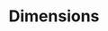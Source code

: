 ---
layout: default
bigquery: https://console.cloud.google.com/bigquery?p=covid-19-dimensions-ai&page=table&d=data&t=publications
contributors: Digital Science, https://www.digital-science.com/
cost: Free for personal, non-commercial use.
description: Dimensions contains more than 100 million publications, ranging from
  articles published in scholarly journals, books and book chapters, to preprints
  and conference proceedings. All publications are contextualized with linked data
  sets, funding, publications, patents, clinical trials, and policy documents. You
  can also view associated categories, funders, institutions, and researcher profiles.
documentation: https://docs.dimensions.ai/bigquery/index.html
last_edit: 04/06/2022, 05:36:25
location: https://www.dimensions.ai/products/free/
maintained_by: Digital Science, https://www.digital-science.com/
schema_fields:
- date
- funding_usd
- parent_id
- funding_currency
- types
- mesh_headings
- funding_aud
- category_hra
- research_org_state_codes
- links
- labels
- funding_details
- original_assignee_countries
- pmid
- supporting_grant_ids
- patent_ids
- funding_eur
- priority_date
- conference
- filing_status
- family_count
- pages
- title
- funding_cad
- reference_ids
- citation_string
- research_org_city_names
- eisbn
- assignee_countries
- funding_chf
- organisation_details
- start_date
- metrics
- application_number
- pmcid
- funding_amount
- interventions
- status
- conditions
- associated_publication_arxiv_id
- funder_org
- description
- funder_countries
- category_bra
- citations_count
- resulting_publication_ids
- resulting_publication_doi
- current_assignee_orgs
- research_org_state_names
- created_date
- established
- date_online
- acronym
- category_sdg
- clinical_trial_ids
- journal
- repository_id
- associated_grant_ids
- date_imported_gbq
- year
- embargo_date
- publication_ids
- research_org_countries
- concepts
- type
- linkout
- editors
- date_print
- active_years
- researcher_ids
- issue
- authors
- funder_orgs
- id
- kind
- abstract
- journal_lists
- expiration_date
- funding_gbp
- name
- phase
- source_id
- cpc
- funder_org_state_codes
- date_modified
- isbn
- date_normal
- acronyms
- gender
- expiration_year
- original_abstract
- volume
- category_icrp_ct
- assignee_orgs
- funding_jpy
- categories
- language
- associated_publication_pmid
- original_assignee
- altmetrics
- wikipedia_url
- current_assignee_countries
- end_date
- date_inserted
- citations
- doi
- proceedings_title
- research_orgs
- category_hrcs_rac
- research_org_cities
- original_title
- aliases
- filing_year
- legal_status
- subtitles
- mesh_terms
- funder_org_cities
- funding_nzd
- relationships
- granted_year
- publication_year
- grant_number
- investigators
- family_id
- granted_date
- family_members_ids
- research_org_country_names
- original_assignee_orgs
- funding_cny
- category_rcdc
- funder_org_countries
- inventor_names
- repository_url
- brief_title
- category_for
- acknowledgements
- current_assignee
- arxiv_id
- license
- legal_events
- open_access_categories
- start_year
- associated_publication_doi
- filing_date
- associated_publication_id
- registry
- end_year
- ipcr
- book_series_title
- address
- foa_number
- publication_date
- publisher
- book_title
- open_access_categories_v2
- repository_name
- priority_year
- category_hrcs_hc
- funder_org_acronyms
- external_ids
- cited_by_ids
- email_address
- category_uoa
- jurisdiction
- category_icrp_cso
shortname: dimensions
tags:
- scholarly literature
- patents
- funding
- clinical trials
- academic profiles
terms_of_use: 'Use of both the Dimensions COVID-19 dataset and full Dimensions dataset
  are subject to the Dimensions Terms of use: https://www.dimensions.ai/policies-terms-legal '
title: Dimensions
uuid: dcff88bd-fe6b-4fdb-8159-809bf9d7bc1c
---
